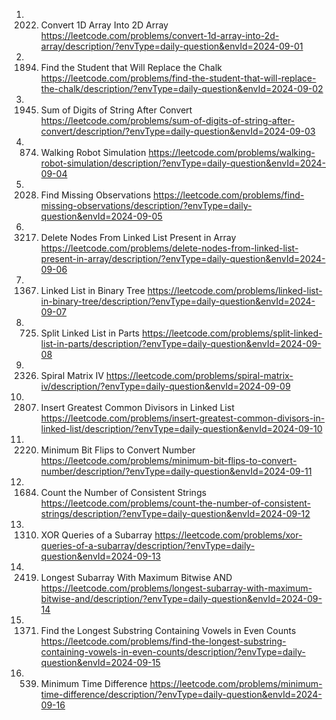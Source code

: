 1. 2022. Convert 1D Array Into 2D Array
https://leetcode.com/problems/convert-1d-array-into-2d-array/description/?envType=daily-question&envId=2024-09-01
2. 1894. Find the Student that Will Replace the Chalk
https://leetcode.com/problems/find-the-student-that-will-replace-the-chalk/description/?envType=daily-question&envId=2024-09-02
3. 1945. Sum of Digits of String After Convert
https://leetcode.com/problems/sum-of-digits-of-string-after-convert/description/?envType=daily-question&envId=2024-09-03
4. 874. Walking Robot Simulation
https://leetcode.com/problems/walking-robot-simulation/description/?envType=daily-question&envId=2024-09-04
5. 2028. Find Missing Observations
https://leetcode.com/problems/find-missing-observations/description/?envType=daily-question&envId=2024-09-05
6. 3217. Delete Nodes From Linked List Present in Array
https://leetcode.com/problems/delete-nodes-from-linked-list-present-in-array/description/?envType=daily-question&envId=2024-09-06
7. 1367. Linked List in Binary Tree
https://leetcode.com/problems/linked-list-in-binary-tree/description/?envType=daily-question&envId=2024-09-07
8. 725. Split Linked List in Parts
https://leetcode.com/problems/split-linked-list-in-parts/description/?envType=daily-question&envId=2024-09-08
9. 2326. Spiral Matrix IV
https://leetcode.com/problems/spiral-matrix-iv/description/?envType=daily-question&envId=2024-09-09
10. 2807. Insert Greatest Common Divisors in Linked List
https://leetcode.com/problems/insert-greatest-common-divisors-in-linked-list/description/?envType=daily-question&envId=2024-09-10
11. 2220. Minimum Bit Flips to Convert Number
https://leetcode.com/problems/minimum-bit-flips-to-convert-number/description/?envType=daily-question&envId=2024-09-11
12. 1684. Count the Number of Consistent Strings
https://leetcode.com/problems/count-the-number-of-consistent-strings/description/?envType=daily-question&envId=2024-09-12
13. 1310. XOR Queries of a Subarray
https://leetcode.com/problems/xor-queries-of-a-subarray/description/?envType=daily-question&envId=2024-09-13
14. 2419. Longest Subarray With Maximum Bitwise AND
https://leetcode.com/problems/longest-subarray-with-maximum-bitwise-and/description/?envType=daily-question&envId=2024-09-14
15. 1371. Find the Longest Substring Containing Vowels in Even Counts
https://leetcode.com/problems/find-the-longest-substring-containing-vowels-in-even-counts/description/?envType=daily-question&envId=2024-09-15
16. 539. Minimum Time Difference
https://leetcode.com/problems/minimum-time-difference/description/?envType=daily-question&envId=2024-09-16